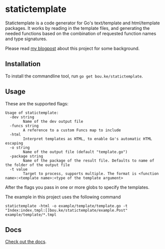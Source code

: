 # statictemplate

Statictemplate is a code generator for Go's text/template and html/template packages. It works by reading in the template files, and generating the needed functions based on the combination of requested function names and type signatures.

Please read [my blogpost](http://bouk.co/blog/code-generating-code/) about this project for some background.

## Installation

To install the commandline tool, run `go get bou.ke/statictemplate`.

## Usage

These are the supported flags:

```
Usage of statictemplate:
  -dev string
        Name of the dev output file
  -funcs string
        A reference to a custom Funcs map to include
  -html
        Interpret templates as HTML, to enable Go's automatic HTML escaping
  -o string
        Name of the output file (default "template.go")
  -package string
        Name of the package of the result file. Defaults to name of the folder of the output file
  -t value
        Target to process, supports multiple. The format is <function name>:<template name>:<type of the template argument>
```

After the flags you pass in one or more globs to specify the templates.


The example in this project uses the following command

```
statictemplate -html -o example/template/template.go -t "Index:index.tmpl:[]bou.ke/statictemplate/example.Post" example/template/*.tmpl
```

## Docs

[Check out the docs](https://godoc.org/bou.ke/statictemplate/statictemplate).
